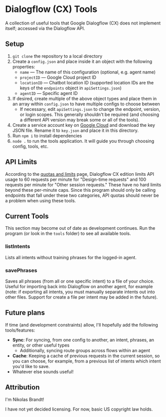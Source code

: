 # Dialogflow (CX) Tools

A collection of useful tools that Google Dialogflow (CX) does not implement itself; accessed via the Dialogflow API.

## Setup

1. `git clone` the repository to a local directory
2. Create a `config.json` and place inside it an object with the following properties:
   - `name` — The name of this configuration (optional, e.g. agent name)
   - `projectID` — Google Cloud project ID
   - `locationID` — Chatbot location ID (supported location IDs are the keys of the `endpoints` object in `apiSettings.json`)
   - `agentID` — Specific agent ID
3. If desired, create multiple of the above object types and place them in an array within `config.json` to have multiple configs to choose between
   - If necessary, edit `apiSettings.json` to change the endpoint, version, or login scopes. This generally shouldn't be required (and choosing a different API version may break some or all of the tools).
4. Create a service account key on [Google Cloud](https://console.cloud.google.com/apis/credentials/serviceaccountkey) and download the key JSON file. Rename it to `key.json` and place it in this directory.
5. Run `npm i` to install dependencies
6. `node .` to run the tools application. It will guide you through choosing config, tools, etc.

## API Limits

According to the [quotas and limits](https://cloud.google.com/dialogflow/quotas#cx-agent) page, Dialogflow CX edition limits API usage to 60 requests per minute for "Design-time requests" and 100 requests per minute for "Other session requests." These have no hard limits beyond these per-minute caps. Since this program should only be calling endpoints that fall under these two categories, API quotas should never be a problem when using these tools.

## Current Tools

This section may become out of date as development continues. Run the program (or look in the `tools` folder) to see all available tools.

### listIntents

Lists all intents without training phrases for the logged-in agent.

### savePhrases

Saves all phrases (from all or one specific intent) to a file of your choice. Useful for importing back into Dialogflow on another agent, for example (note: if exporting all intents, you must manually separate intents out into other files. Support for create a file per intent may be added in the future).

## Future plans

If time (and development constraints) allow, I'll hopefully add the following tools/features:

 * **Sync**: For syncing, from one config to another, an intent, phrases, an entity, or other useful types
    * Additionally, syncing route groups across flows within an agent
 * **Cache**: Keeping a cache of previous requests in the current session, so you can choose, for example, from a previous list of intents which intent you'd like to save.
 * Whatever else sounds useful!

## Attribution

I'm Nikolas Brandt!

I have not yet decided licensing. For now, basic US copyright law holds.